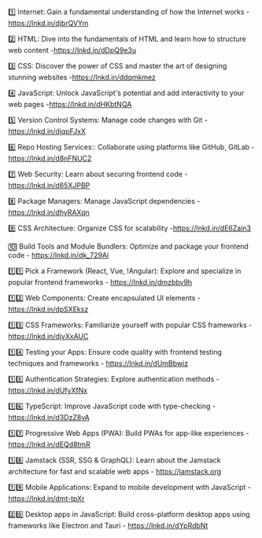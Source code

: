 
1️⃣ Internet: Gain a fundamental understanding of how the Internet works -https://lnkd.in/djbrQVYm

2️⃣ HTML: Dive into the fundamentals of HTML and learn how to structure web content -https://lnkd.in/dDpQ9e3u

3️⃣ CSS: Discover the power of CSS and master the art of designing stunning websites -https://lnkd.in/ddqmkmez

4️⃣ JavaScript: Unlock JavaScript's potential and add interactivity to your web pages -https://lnkd.in/dHKbtNQA

5️⃣ Version Control Systems: Manage code changes with Git -https://lnkd.in/djqpFJxX

6️⃣ Repo Hosting Services:: Collaborate using platforms like GitHub, GitLab -https://lnkd.in/d8nFNUC2

7️⃣ Web Security: Learn about securing frontend code - https://lnkd.in/d65XJPBP

8️⃣ Package Managers: Manage JavaScript dependencies - https://lnkd.in/dhyRAXqn

9️⃣ CSS Architecture: Organize CSS for scalability -https://lnkd.in/dE6Zain3

🔟 Build Tools and Module Bundlers: Optimize and package your frontend code - https://lnkd.in/dk_729Ai

1️⃣1️⃣ Pick a Framework (React, Vue, !Angular): Explore and specialize in popular frontend frameworks - https://lnkd.in/dmzbbv9h

1️⃣2️⃣ Web Components: Create encapsulated UI elements - https://lnkd.in/dpSXEksz

1️⃣3️⃣ CSS Frameworks: Familiarize yourself with popular CSS frameworks - https://lnkd.in/djvXxAUC

1️⃣4️⃣ Testing your Apps: Ensure code quality with frontend testing techniques and frameworks - https://lnkd.in/dUmBbwiz

1️⃣5️⃣ Authentication Strategies: Explore authentication methods - https://lnkd.in/dUfyXfNx

1️⃣6️⃣ TypeScript: Improve JavaScript code with type-checking - https://lnkd.in/d3DzZ8vA

1️⃣7️⃣ Progressive Web Apps (PWA): Build PWAs for app-like experiences - https://lnkd.in/dEQd8tmR

1️⃣8️⃣ Jamstack (SSR, SSG & GraphQL): Learn about the Jamstack architecture for fast and scalable web apps - https://jamstack.org

1️⃣9️⃣ Mobile Applications: Expand to mobile development with JavaScript - https://lnkd.in/dmt-tpXr

2️⃣0️⃣ Desktop apps in JavaScript: Build cross-platform desktop apps using frameworks like Electron and Tauri - https://lnkd.in/dYpRdbNt    
